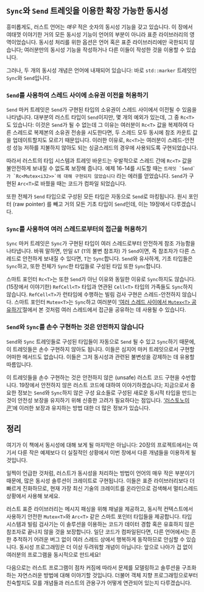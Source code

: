 ## `Sync`와 `Send` 트레잇을 이용한 확장 가능한 동시성

흥미롭게도, 러스트 언어는 *매우* 적은 숫자의 동시성 기능을 갖고 있습니다.
이 장에서 여태껏 이야기한 거의 모든 동시성 기능이 언어의 부분이 아니라
표준 라이브러리의 영역이었습니다. 동시성 처리를 위한 옵션은 언어 혹은
표준 라이브러리에만 국한되지 않습니다; 여러분만의 동시성 기능을 작성하거나
다른 이들이 작성한 것을 이용할 수 있습니다.

그러나, 두 개의 동시성 개념은 언어에 내재되어 있습니다: 바로 `std::marker`
트레잇인 `Sync`와 `Send`입니다.

### `Send`를 사용하여 스레드 사이에 소유권 이전을 허용하기

`Send` 마커 트레잇은 `Send`가 구현된 타입의 소유권이 스레드 사이에서
이전될 수 있음을 나타냅니다. 대부분의 러스트 타입이 `Send`이지만,
몇 개의 예외가 있는데, 그 중 `Rc<T>`도 있습니다: 이것은 `Send`가 될 수
없는데 그 이유는 여러분이 `Rc<T>` 값을 복제하여 다른 스레드로 복제본의
소유권 전송을 시도한다면, 두 스레드 모두 동시에 참조 카운트 값을 업데이트할지도
모르기 때문입니다. 이러한 이유로, `Rc<T>`는 여러분이 스레드-안전성 성능
저하를 지불하지 않아도 되는 싱글스레드의 경우에 사용되도록
구현되었습니다.

따라서 러스트의 타입 시스템과 트레잇 바운드는 우발적으로 스레드 간에
`Rc<T>` 값을 불안전하게 보내질 수 없도록 보장해 줍니다. 예제 16-14를
시도할 때는 `` 트레잇 `Send`가 `Rc<Mutex<i32>>`에 대해 구현되지 않았습니다 ``
라는 에러를 얻었습니다. `Send`가 구현된 `Arc<T>`로 바꿨을 때는 코드가 컴파일
되었습니다.

또한 전체가 `Send` 타입으로 구성된 모든 타입은 자동으로 `Send`로 마킹됩니다.
원시 포인터 (raw pointer) 를 빼고 거의 모든 기초 타입이 `Send`인데, 이는
19장에서 다루겠습니다.

### `Sync`를 사용하여 여러 스레드로부터의 접근을 허용하기 

`Sync` 마커 트레잇은 `Sync`가 구현된 타입이 여러 스레드로부터 안전하게 참조
가능함을 나타냅니다. 바꿔 말하면, 만일 `&T` (`T`의 불변 참조자) 가 `Send`이면,
즉 참조자가 다른 스레드로 안전하게 보내질 수 있다면, `T`는 `Sync`합니다.
`Send`와 유사하게, 기초 타입들은 `Sync`하고, 또한 전체가 `Sync`한 타입들로
구성된 타입 또한 `Sync`합니다.

스마트 포인터 `Rc<T>`는 또한 `Send`가 아닌 이유와 동일한 이유로
`Sync`하지도 않습니다. (15장에서 이야기한) `RefCell<T>` 타입과
연관된 `Cell<T>` 타입의 가족들도 `Sync`하지 않습니다.
`RefCell<T>`가 런타임에 수행하는 빌림 검사 구현은 스레드-안전하지
않습니다. 스마트 포인터 `Mutex<T>`는 `Sync`하고 여러분이 [‘여러 스레드 사이에서
`Mutex<T>` 공유하기’][sharing-a-mutext-between-multiple-threads]<!-- ignore -->절에서
본 것처럼 여러 스레드에서 접근을 공유하는 데 사용될 수 있습니다.

### `Send`와 `Sync`를 손수 구현하는 것은 안전하지 않습니다

`Send`와 `Sync` 트레잇들로 구성된 타입들이 자동으로 `Send` 될 수 있고
`Sync`하기 때문에, 이 트레잇들은 손수 구현하지 않아도 됩니다. 이들은 심지어
마커 트레잇으로서 구현할 어떠한 메서드도 없습니다. 이들은 그저 동시성과
관련된 불변성을 강제하는 데 유용할 따름입니다.

이 트레잇들을 손수 구현하는 것은 안전하지 않은 (unsafe) 러스트 코드 구현을
수반합니다. 19장에서 안전하지 않은 러스트 코드에 대하여 이야기하겠습니다;
지금으로서 중요한 정보는 `Send`와 `Sync`하지 않은 구성 요소들로 구성된 새로운
동시적 타입을 만드는 것이 안전성 보장을 유지하기 위해 신중한 고려가 필요하다는
점입니다. [‘러스토노미콘’][nomicon]에 이러한 보장과 유지하는 방법 대한 더 많은
정보가 있습니다.

## 정리

여기가 이 책에서 동시성에 대해 보게 될 마지막은 아닙니다: 20장의 프로젝트에서는
여기서 다룬 작은 예제보다 더 실질적인 상황에서 이번 장에서 다룬 개념들을
이용하게 될 것입니다.

일찍이 언급한 것처럼, 러스트가 동시성을 처리하는 방법이 언어의 매우
작은 부분이기 때문에, 많은 동시성 솔루션이 크레이트로 구현됩니다.
이들은 표준 라이브러리보다 더 빠르게 진화하므로, 현재 가장 최신
기술의 크레이트를 온라인으로 검색해서 멀티스레드 상황에서 사용해
보세요.

러스트 표준 라이브러리는 메시지 패싱을 위해 채널을 제공하고, 동시적
컨텍스트에서 사용하기 안전한 `Mutex<T>`와 `Arc<T>` 같은 스마트 포인터
타입들을 제공합니다. 타입 시스템과 빌림 검사기는 이 솔루션을 이용하는
코드가 데이터 경합 혹은 유효하지 않은 참조자로 끝나지 않을 것을 보장합니다.
일단 코드가 컴파일된다면, 다른 언어에서는 흔한 추적하기 어려운 버그 없이
여러 스레드 상에서 행복하게 동작하므로 안심할 수 있습니다.
동시성 프로그래밍은 더 이상 두려워할 개념이 아닙니다: 앞으로 나아가
겁 없이 여러분의 프로그램을 동시적으로 만드세요!

다음으로는 러스트 프로그램이 점차 커짐에 따라서 문제를 모델링하고 솔루션을
구조화하는 자연스러운 방법에 대해 이야기할 것입니다. 더불어 객체 지향 프로그래밍으로부터
친숙할지도 모를 개념들과 러스트의 관용구가 어떻게 연관되어 있는지 다루겠습니다.

[sharing-a-mutext-between-multiple-threads]:
ch16-03-shared-state.html#sharing-a-mutext-between-multiple-threads
[nomicon]: ../nomicon/index.html
